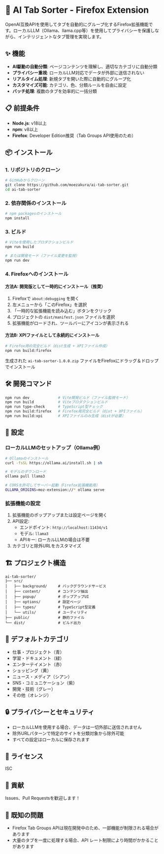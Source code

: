# 🤖 AI Tab Sorter - Firefox Extension

OpenAI互換APIを使用してタブを自動的にグループ化するFirefox拡張機能です。ローカルLLM（Ollama、llama.cpp等）を使用してプライバシーを保護しながら、インテリジェントなタブ管理を実現します。

## ✨ 機能

- **AI駆動の自動分類**: ページコンテンツを理解し、適切なカテゴリに自動分類
- **プライバシー重視**: ローカルLLM対応でデータが外部に送信されない
- **リアルタイム処理**: 新規タブを開いた際に自動的にグループ化
- **カスタマイズ可能**: カテゴリ、色、分類ルールを自由に設定
- **バッチ処理**: 複数のタブを効率的に一括分類

## 📋 前提条件

- **Node.js**: v18以上
- **npm**: v8以上
- **Firefox**: Developer Edition推奨（Tab Groups API使用のため）

## 📦 インストール

### 1. リポジトリのクローン

```bash
# GitHubからクローン
git clone https://github.com/moezakura/ai-tab-sorter.git
cd ai-tab-sorter
```

### 2. 依存関係のインストール

```bash
# npm packagesのインストール
npm install
```

### 3. ビルド

```bash
# Viteを使用したプロダクションビルド
npm run build

# または開発モード（ファイル変更を監視）
npm run dev
```

### 4. Firefoxへのインストール

#### 方法A: 開発版として一時的にインストール（推奨）

1. Firefoxで `about:debugging` を開く
2. 左メニューから「このFirefox」を選択
3. 「一時的な拡張機能を読み込む」ボタンをクリック
4. プロジェクトの `dist/manifest.json` ファイルを選択
5. 拡張機能がロードされ、ツールバーにアイコンが表示される

#### 方法B: XPIファイルとして永続的にインストール

```bash
# Firefox用の完全ビルド（dist生成 + XPIファイル作成）
npm run build:firefox
```

生成された `ai-tab-sorter-1.0.0.zip` ファイルをFirefoxにドラッグ＆ドロップでインストール

## 🛠️ 開発コマンド

```bash
npm run dev             # Vite開発ビルド（ファイル監視モード）
npm run build           # Viteプロダクションビルド
npm run type-check      # TypeScript型チェック
npm run build:firefox   # Firefox用完全ビルド（dist + XPIファイル）
npm run build:xpi       # XPIファイルのみ生成（distが必要）
```

## 🔧 設定

### ローカルLLMのセットアップ（Ollama例）

```bash
# Ollamaのインストール
curl -fsSL https://ollama.ai/install.sh | sh

# モデルのダウンロード
ollama pull llama3

# CORSを許可してサーバー起動（Firefox拡張機能用）
OLLAMA_ORIGINS=moz-extension://* ollama serve
```

### 拡張機能の設定

1. 拡張機能のポップアップまたは設定ページを開く
2. API設定:
   - エンドポイント: `http://localhost:11434/v1`
   - モデル: `llama3`
   - APIキー: ローカルLLMの場合は不要
3. カテゴリと除外URLをカスタマイズ

## 🏗️ プロジェクト構造

```
ai-tab-sorter/
├── src/
│   ├── background/     # バックグラウンドサービス
│   ├── content/        # コンテンツ抽出
│   ├── popup/          # ポップアップUI
│   ├── options/        # 設定ページ
│   ├── types/          # TypeScript型定義
│   └── utils/          # ユーティリティ
├── public/             # 静的ファイル
└── dist/               # ビルド出力
```

## 🎯 デフォルトカテゴリ

- 仕事・プロジェクト（青）
- 学習・ドキュメント（緑）
- エンターテイメント（赤）
- ショッピング（黄）
- ニュース・メディア（シアン）
- SNS・コミュニケーション（紫）
- 開発・技術（グレー）
- その他（オレンジ）

## 🔒 プライバシーとセキュリティ

- ローカルLLMを使用する場合、データは一切外部に送信されません
- 除外URLパターンで特定のサイトを分類対象から除外可能
- すべての設定はローカルに保存されます

## 📝 ライセンス

ISC

## 🤝 貢献

Issues、Pull Requestsを歓迎します！

## 🐛 既知の問題

- Firefox Tab Groups APIは現在開発中のため、一部機能が制限される場合があります
- 大量のタブを一度に処理する場合、API レート制限により時間がかかることがあります
